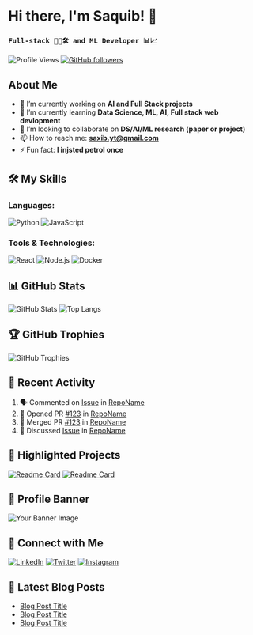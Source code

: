 # Hi there, I'm Saquib! 👋
### ```Full-stack 👨‍💻🛠️ and ML Developer 📊📈```

![Profile Views](https://komarev.com/ghpvc/?username=saquib000&style=flat-square&color=blue) 
[![GitHub followers](https://img.shields.io/github/followers/saquib000?label=Follow&style=social)](https://github.com/saquib000/?tab=followers)

## About Me

- 🔭 I’m currently working on **AI and Full Stack projects**
- 🌱 I’m currently learning **Data Science, ML, AI, Full stack web devlopment**
- 👯 I’m looking to collaborate on **DS/AI/ML research (paper or project)**
- 📫 How to reach me: **saxib.yt@gmail.com**
- ⚡ Fun fact: **I injsted petrol once**

## 🛠️ My Skills

### Languages:
![Python](https://img.shields.io/badge/-Python-3776AB?style=flat&logo=python&logoColor=white) 
![JavaScript](https://img.shields.io/badge/-JavaScript-F7DF1E?style=flat&logo=javascript&logoColor=black) 

### Tools & Technologies:
![React](https://img.shields.io/badge/-React-61DAFB?style=flat&logo=react&logoColor=black) 
![Node.js](https://img.shields.io/badge/-Node.js-339933?style=flat&logo=node.js&logoColor=white) 
![Docker](https://img.shields.io/badge/-Docker-2496ED?style=flat&logo=docker&logoColor=white)

## 📊 GitHub Stats

![GitHub Stats](https://github-readme-stats.vercel.app/api?username=saquib000&show_icons=true&theme=tokyonight)
![Top Langs](https://github-readme-stats.vercel.app/api/top-langs/?username=saquib000&layout=compact&theme=tokyonight)

## 🏆 GitHub Trophies

![GitHub Trophies](https://github-profile-trophy.vercel.app/?username=saquib000&theme=algolia)

## 🚀 Recent Activity

<!--START_SECTION:activity-->
1. 🗣 Commented on [Issue](URL_to_issue) in [RepoName](URL_to_repo)
2. 💪 Opened PR [#123](URL_to_pr) in [RepoName](URL_to_repo)
3. 🎉 Merged PR [#123](URL_to_pr) in [RepoName](URL_to_repo)
4. 💬 Discussed [Issue](URL_to_discussion) in [RepoName](URL_to_repo)
<!--END_SECTION:activity-->

## 🌟 Highlighted Projects

[![Readme Card](https://github-readme-stats.vercel.app/api/pin/?username=yourusername&repo=repository-name&theme=tokyonight)](https://github.com/yourusername/repository-name)
[![Readme Card](https://github-readme-stats.vercel.app/api/pin/?username=yourusername&repo=repository-name&theme=tokyonight)](https://github.com/yourusername/repository-name)

## 🎨 Profile Banner

![Your Banner Image](URL_of_your_image)

## 🔗 Connect with Me

[![LinkedIn](https://img.shields.io/badge/-LinkedIn-0077B5?style=flat&logo=linkedin&logoColor=white)](https://www.linkedin.com/in/yourusername)
[![Twitter](https://img.shields.io/badge/-Twitter-1DA1F2?style=flat&logo=twitter&logoColor=white)](https://twitter.com/yourusername)
[![Instagram](https://img.shields.io/badge/-Instagram-E4405F?style=flat&logo=instagram&logoColor=white)](https://www.instagram.com/yourusername)

## 📧 Latest Blog Posts

<!-- BLOG-POST-LIST:START -->
- [Blog Post Title](URL_to_blog_post)
- [Blog Post Title](URL_to_blog_post)
- [Blog Post Title](URL_to_blog_post)
<!-- BLOG-POST-LIST:END -->

